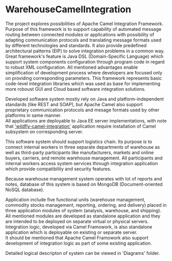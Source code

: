 # WarehouseCamelIntegration

The project explores possibilities of Apache Camel Integration Framework. </br>
Purpose of this framework is to support capability of automated message routing between connected modules or applications
with possibility of adapting communication protocols and translating message formats used by different technologies and standards. 
It also provide predefined architectural patterns (EIP) to solve integration problems in a common way. 
Great framework's feature is Java DSL (Domain-Specific Language) which support system components configuration through program code in regard to robust XML configuration. 
All mentioned advantages enable simplification of development process where developers are focused only on providing corresponding parameters. 
This framework represents basic code-level integration libraries which was used as base for implementing more roboust GUI and Cloud based software integration solutions. 

Developed software system mostly rely on Java and platform-independent standards (like REST and SOAP), but Apache Camel also support proprietary communication protocols and mesage formats used by other platforms in same manner. </br>
All applications are deployable to Java EE server implementations, with note that <a href="./wildfly-camel-cdi">'wildfly-camel-integration'</a> application require installation of Camel subsystem on corresponding server. 

This software system should support logistics chain. 
Its purpose is to connect internal workers in three separate departments of warehouse as well as third-party participants like manufacturers, markets and online buyers, carriers, and remote warehouse management. 
All participants and internal workers access system services through integration application which provide compatibility and security features.

Because warehouse management system operates with lot of reports and notes, database of this system is based on MongoDB (Document-oriented NoSQL database).

Application include five functional units (warehouse management, commodity stocks management, reporting, ordering, and delivery) placed in three application modules of system (analysis, warehouse, and shipping).
All mentioned modules are developed as standalone application and they are intended to be deployed on separate virtual or physical servers. 
Integration logic, developed via Camel Framowork, is also standalone application which is deployable on existing or separate server.  
It should be mentioned that Apache Camel Framowork also support development of integration logic as part of some existing application.  

Detailed logical descripton of system can be viewed in 'Diagrams' folder.

